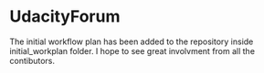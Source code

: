 # UdacityForum
The initial workflow plan has been added to the repository inside initial_workplan folder.
I hope to see great involvment from all the contibutors.
